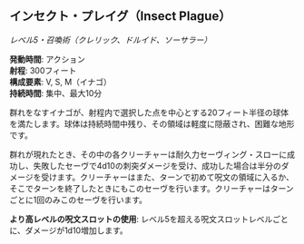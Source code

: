 ## インセクト・プレイグ（Insect Plague）
*レベル5・召喚術（クレリック、ドルイド、ソーサラー）*

**発動時間**: アクション  
**射程**: 300フィート  
**構成要素**: V, S, M（イナゴ）  
**持続時間**: 集中、最大10分

群れをなすイナゴが、射程内で選択した点を中心とする20フィート半径の球体を満たします。球体は持続時間中残り、その領域は軽度に隠蔽され、困難な地形です。

群れが現れたとき、その中の各クリーチャーは耐久力セーヴィング・スローに成功し、失敗したセーヴで4d10の刺突ダメージを受け、成功した場合は半分のダメージを受けます。クリーチャーはまた、ターンで初めて呪文の領域に入るか、そこでターンを終了したときにもこのセーヴを行います。クリーチャーはターンごとに1回のみこのセーヴを行います。

**より高レベルの呪文スロットの使用**: レベル5を超える呪文スロットレベルごとに、ダメージが1d10増加します。
